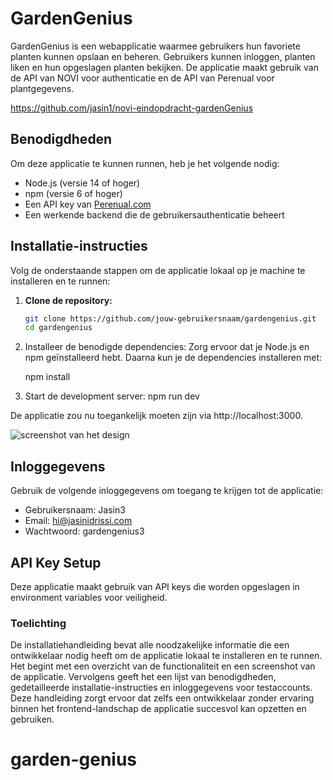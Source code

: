 # GardenGenius

GardenGenius is een webapplicatie waarmee gebruikers hun favoriete planten kunnen opslaan en beheren. Gebruikers kunnen inloggen, planten liken en hun opgeslagen planten bekijken. De applicatie maakt gebruik van de API van NOVI voor authenticatie en de API van Perenual voor plantgegevens.

https://github.com/jasin1/novi-eindopdracht-gardenGenius

## Benodigdheden

Om deze applicatie te kunnen runnen, heb je het volgende nodig:

- Node.js (versie 14 of hoger)
- npm (versie 6 of hoger)
- Een API key van [Perenual.com](https://perenual.com/docs/api) 
- Een werkende backend die de gebruikersauthenticatie beheert 

## Installatie-instructies

Volg de onderstaande stappen om de applicatie lokaal op je machine te installeren en te runnen:

1. **Clone de repository:**
   ```bash
   git clone https://github.com/jouw-gebruikersnaam/gardengenius.git
   cd gardengenius

2. Installeer de benodigde dependencies:
Zorg ervoor dat je Node.js en npm geïnstalleerd hebt. Daarna kun je de dependencies installeren met:

   npm install

   


3. Start de development server:
   npm run dev

De applicatie zou nu toegankelijk moeten zijn via http://localhost:3000.

![screenshot van het design](GardenGenius.jpg)

## Inloggegevens
Gebruik de volgende inloggegevens om toegang te krijgen tot de applicatie:

- Gebruikersnaam: Jasin3
- Email: hi@jasinidrissi.com
- Wachtwoord: gardengenius3

## API Key Setup

Deze applicatie maakt gebruik van API keys die worden opgeslagen in environment variables voor veiligheid.


### Toelichting 
De installatiehandleiding bevat alle noodzakelijke informatie die een ontwikkelaar nodig heeft om de applicatie lokaal te installeren en te runnen. Het begint met een overzicht van de functionaliteit en een screenshot van de applicatie. Vervolgens geeft het een lijst van benodigdheden, gedetailleerde installatie-instructies en inloggegevens voor testaccounts. Deze handleiding zorgt ervoor dat zelfs een ontwikkelaar zonder ervaring binnen het frontend-landschap de applicatie succesvol kan opzetten en gebruiken.



# garden-genius
